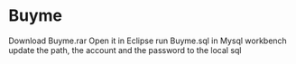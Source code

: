 # Buyme
Download Buyme.rar
Open it in Eclipse
run Buyme.sql in Mysql workbench
update the path, the account and the password to the local sql
